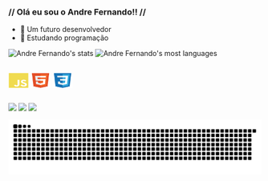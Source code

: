 ### // Olá eu sou o Andre Fernando!! //

- 🔭 Um futuro desenvolvedor
- 🌱 Estudando programação

<div align="center">
  <p align="left">
<img width="48%" src="https://github-readme-stats.vercel.app/api?username=oandrefernando1&show_icons=true&theme=vision-friendly-dark" alt="Andre Fernando's stats"/>
<img width="48%" src="https://github-readme-stats.vercel.app/api/top-langs/?username=oandrefernando1&layout=compact&theme=vision-friendly-dark" alt="Andre Fernando's most languages"/>
</p>
</div>
  
 <div style="display: inline_block"><br>
  <img align="center" alt="Rafa-Js" height="30" width="40" src="https://raw.githubusercontent.com/devicons/devicon/master/icons/javascript/javascript-plain.svg">
  <img align="center" alt="Rafa-HTML" height="30" width="40" src="https://raw.githubusercontent.com/devicons/devicon/master/icons/html5/html5-original.svg">
  <img align="center" alt="Rafa-CSS" height="30" width="40" src="https://raw.githubusercontent.com/devicons/devicon/master/icons/css3/css3-original.svg">
</div>
  
  ##
  
 <div> 
  <a href="https://www.instagram.com/oandrezito" target="_blank"><img src="https://img.shields.io/badge/-Instagram-%23E4405F?style=for-the-badge&logo=instagram&logoColor=white" target="_blank"></a>
  <a href = "mailto:andrefernandolara@hotmail.com"><img src="https://img.shields.io/badge/Microsoft_Outlook-0078D4?style=for-the-badge&logo=microsoft-outlook&logoColor=white" target="_blank"></a>
  <a href="https://www.linkedin.com/in/andrefernando465" target="_blank"><img src="https://img.shields.io/badge/-LinkedIn-%230077B5?style=for-the-badge&logo=linkedin&logoColor=white" target="_blank"></a>
 
  ![Snake animation](https://github.com/oandrefernando1/oandrefernando1/blob/output/github-contribution-grid-snake.svg)
 </div>
